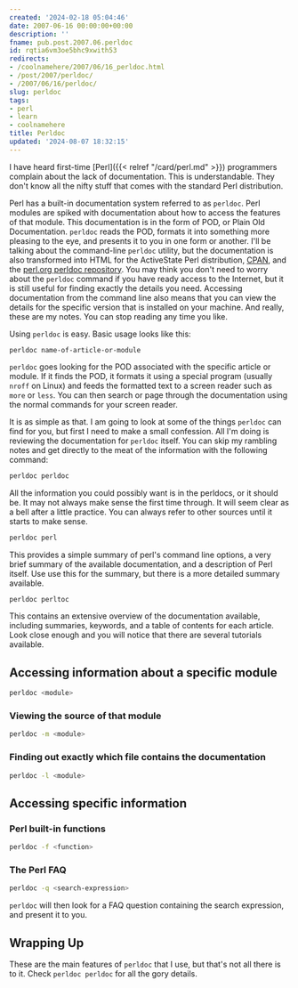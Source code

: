 ```yaml
---
created: '2024-02-18 05:04:46'
date: 2007-06-16 00:00:00+00:00
description: ''
fname: pub.post.2007.06.perldoc
id: rqtia6vm3oe5bhc9xwith53
redirects:
- /coolnamehere/2007/06/16_perldoc.html
- /post/2007/perldoc/
- /2007/06/16/perldoc/
slug: perldoc
tags:
- perl
- learn
- coolnamehere
title: Perldoc
updated: '2024-08-07 18:32:15'
---
```


I have heard first-time [Perl]({{< relref "/card/perl.md" >}}) programmers complain about the lack of documentation. This is understandable. They don't know all the nifty stuff that comes with the standard Perl distribution.
<!--more-->

Perl has a built-in documentation system referred to as `perldoc`. Perl modules are spiked with documentation about how to access the features of that module. This documentation is in the form of POD, or Plain Old Documentation. `perldoc` reads the POD, formats it into something more pleasing to the eye, and presents it to you in one form or another. I'll be talking about the command-line `perldoc` utility, but the documentation is also transformed into HTML for the ActiveState Perl distribution, [CPAN](http://cpan.org/), and the [perl.org perldoc repository](http://perldoc.perl.org/). You may think you don't need to worry about the `perldoc` command if you have ready access to the Internet, but it is still useful for finding exactly the details you need. Accessing documentation from the command line also means that you can view the details for the specific version that is installed on your machine. And really, these are my notes. You can stop reading any time you like.

Using `perldoc` is easy. Basic usage looks like this:

```plaintext
perldoc name-of-article-or-module
```

`perldoc` goes looking for the POD associated with the specific article or module. If it finds the POD, it formats it using a special program (usually `nroff` on Linux) and feeds the formatted text to a screen reader such as `more` or `less`. You can then search or page through the documentation using the normal commands for your screen reader.

It is as simple as that. I am going to look at some of the things `perldoc` can find for you, but first I need to make a small confession. All I'm doing is reviewing the documentation for `perldoc` itself. You can skip my rambling notes and get directly to the meat of the information with the following command:

```bash
perldoc perldoc
```

All the information you could possibly want is in the perldocs, or it should be. It may not always make sense the first time through. It will seem clear as a bell after a little practice. You can always refer to other sources until it starts to make sense.

```bash
perldoc perl
```

This provides a simple summary of perl's command line options, a very brief summary of the available documentation, and a description of Perl itself. Use use this for the summary, but there is a more detailed summary available.

```bash
perldoc perltoc
```

This contains an extensive overview of the documentation available, including summaries, keywords, and a table of contents for each article. Look close enough and you will notice that there are several tutorials available.

## Accessing information about a specific module

```bash
perldoc <module>
```

### Viewing the source of that module

```bash
perldoc -m <module>
```

### Finding out exactly which file contains the documentation

```bash
perldoc -l <module>
```

## Accessing specific information

### Perl built-in functions

```bash
perldoc -f <function>
```

### The Perl FAQ

```bash
perldoc -q <search-expression>
```

`perldoc` will then look for a FAQ question containing the search expression, and present it to you.

## Wrapping Up

These are the main features of `perldoc` that I use, but that's not all there is to it. Check `perldoc perldoc` for all the gory details.